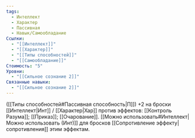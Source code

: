 ```yaml
---
tags:
  - Интеллект
  - Характер
  - Пассивная
  - Навык/Самообладание
Ссылки:
  - "[[Интеллект]]"
  - "[[Характер]]"
  - "[[Типы способностей]]"
  - "[[Самообладание]]"
Стоимость: "5"
Уровни:
  - "[[Сильное сознание 2]]"
Связанные навыки:
  - "[[Сильное сознание 2]]"
---
```

([[Типы способностей#Пассивная способность|П]]) +2 на броски [[Интеллект|Инт]] / [[Характер|Хар]]  против эффектов: [[Контроль Разума]]; [[Приказ]]; [[Очарование]]. [[Можно использовать#Интеллект|Можно использовать (Инт)]] для бросков [[Сопротивление эффекту|сопротивления]] этим эффектам. 
